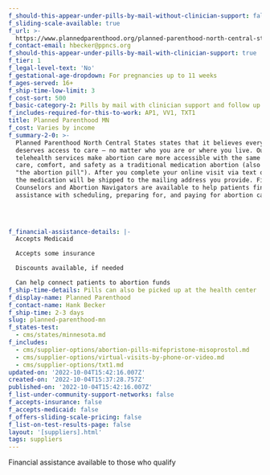 ```yaml
---
f_should-this-appear-under-pills-by-mail-without-clinician-support: false
f_sliding-scale-available: true
f_url: >-
  https://www.plannedparenthood.org/planned-parenthood-north-central-states/campaigns/abortion-care
f_contact-email: hbecker@ppncs.org
f_should-this-appear-under-pills-by-mail-with-clinician-support: true
f_tier: 1
f_legal-level-text: 'No'
f_gestational-age-dropdown: For pregnancies up to 11 weeks
f_ages-served: 16+
f_ship-time-low-limit: 3
f_cost-sort: 500
f_basic-category-2: Pills by mail with clinician support and follow up services
f_includes-required-for-this-to-work: AP1, VV1, TXT1
title: Planned Parenthood MN
f_cost: Varies by income
f_summary-2-0: >-
  Planned Parenthood North Central States states that it believes everyone
  deserves access to care – no matter who you are or where you live. Our
  telehealth services make abortion care more accessible with the same level of
  care, comfort, and safety as a traditional medication abortion (also known as
  "the abortion pill"). After you complete your online visit via text or video,
  the medication will be shipped to the mailing address you provide. Financial
  Counselors and Abortion Navigators are available to help patients find
  assistance with scheduling, preparing for, and paying for abortion care.

    

  ‍
f_financial-assistance-details: |-
  Accepts Medicaid

  Accepts some insurance

  Discounts available, if needed

  Can help connect patients to abortion funds
f_ship-time-details: Pills can also be picked up at the health center
f_display-name: Planned Parenthood
f_contact-name: Hank Becker
f_ship-time: 2-3 days
slug: planned-parenthood-mn
f_states-test:
  - cms/states/minnesota.md
f_includes:
  - cms/supplier-options/abortion-pills-mifepristone-misoprostol.md
  - cms/supplier-options/virtual-visits-by-phone-or-video.md
  - cms/supplier-options/txt1.md
updated-on: '2022-10-04T15:42:16.007Z'
created-on: '2022-10-04T15:37:28.757Z'
published-on: '2022-10-04T15:42:16.007Z'
f_list-under-community-support-networks: false
f_accepts-insurance: false
f_accepts-medicaid: false
f_offers-sliding-scale-pricing: false
f_list-on-test-results-page: false
layout: '[suppliers].html'
tags: suppliers
---
```


Financial assistance available to those who qualify
